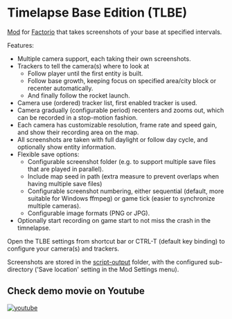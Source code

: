 # Timelapse Base Edition (TLBE)

[Mod](https://mods.factorio.com/mod/TLBE) for [Factorio](http://www.factorio.com) that takes screenshots of your base at specified intervals.

Features:
* Multiple camera support, each taking their own screenshots.
* Trackers to tell the camera(s) where to look at
    * Follow player until the first entity is built.
    * Follow base growth, keeping focus on specified area/city block or recenter automatically.
    * And finally follow the rocket launch.
* Camera use (ordered) tracker list, first enabled tracker is used.
* Camera gradually (configurable period) recenters and zooms out, which can be recorded in a stop-motion fashion.
* Each camera has customizable resolution, frame rate and speed gain, and show their recording area on the map.
* All screenshots are taken with full daylight or follow day cycle, and optionally show entity information.
* Flexible save options:
    * Configurable screenshot folder (e.g. to support multiple save files that are played in parallel).
    * Include map seed in path (extra measure to prevent overlaps when having multiple save files)
    * Configurable screenshot numbering, either sequential (default, more suitable for Windows ffmpeg) or game tick (easier to synchronize multiple cameras).
    * Configurable image formats (PNG or JPG).
* Optionally start recording on game start to not miss the crash in the timnelapse.

Open the TLBE settings from shortcut bar or CTRL-T (default key binding) to configure your camera(s) and trackers.

Screenshots are stored in the [script-output](https://wiki.factorio.com/Application_directory) folder, with the configured sub-directory ('Save location' setting in the Mod Settings menu).

## Check demo movie on Youtube

[![youtube](https://i.imgur.com/vX9LnBo.jpg)](https://www.youtube.com/watch?v=rJWjhw73ML8)
